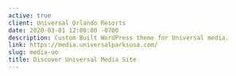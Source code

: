 ```yaml
---
active: true
client: Universal Orlando Resorts
date: 2020-03-01 12:00:00 -0700
description: Custom Built WordPress theme for Universal media.
link: https://media.universalparksusa.com/
slug: media-uo
title: Discover Universal Media Site
---
```


